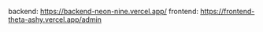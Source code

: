backend: https://backend-neon-nine.vercel.app/
frontend: https://frontend-theta-ashy.vercel.app/admin
